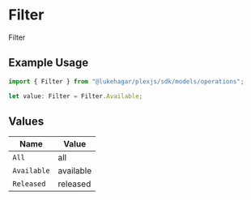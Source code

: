 # Filter

Filter

## Example Usage

```typescript
import { Filter } from "@lukehagar/plexjs/sdk/models/operations";

let value: Filter = Filter.Available;
```

## Values

| Name        | Value       |
| ----------- | ----------- |
| `All`       | all         |
| `Available` | available   |
| `Released`  | released    |